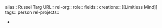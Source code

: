 alias:: Russel Targ
URL::
rel-org::
role::
fields::
creations:: [[Limitless Mind]]
tags:: person
rel-projects::


-
